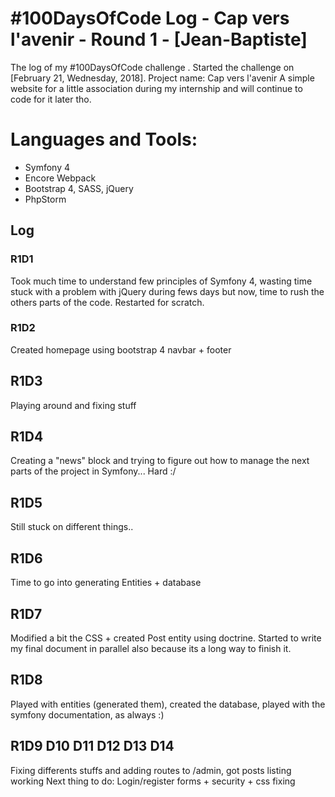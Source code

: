 # #100DaysOfCode Log - Cap vers l'avenir - Round 1 - [Jean-Baptiste]

The log of my #100DaysOfCode challenge . Started the challenge on [February 21, Wednesday, 2018].
Project name: Cap vers l'avenir
A simple website for a little association during my internship and will continue to code for it later tho.
# Languages and Tools: 
- Symfony 4
- Encore Webpack
- Bootstrap 4, SASS, jQuery
- PhpStorm

## Log

### R1D1 
Took much time to understand few principles of Symfony 4, wasting time stuck with 
a problem with jQuery during fews days but now, time to rush the others parts of the code.
Restarted for scratch.


### R1D2
Created homepage using bootstrap 4 navbar + footer

## R1D3

Playing around and fixing stuff 

## R1D4

Creating a "news" block and trying to figure out how to manage
the next parts of the project in Symfony... Hard :/


## R1D5

Still stuck on different things.. 

## R1D6

Time to go into generating Entities + database

## R1D7

Modified a bit the CSS + created Post entity using doctrine.
Started to write my final document in parallel also because its a long way to finish it.

## R1D8

Played  with entities (generated them), created the database, played with the symfony documentation, as always :)

## R1D9 D10 D11 D12 D13 D14
Fixing differents stuffs and adding routes to /admin, got posts listing working
Next thing to do: Login/register forms + security + css fixing
